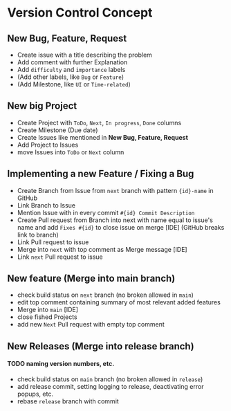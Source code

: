 # Version Control Concept

## New Bug, Feature, Request
- Create issue with a title describing the problem
- Add comment with further Explanation
- Add `difficulty` and `importance` labels
- (Add other labels, like `Bug` or `Feature`)
- (Add Milestone, like `UI` or `Time-related`)

## New big Project
- Create Project with `ToDo`, `Next`, `In progress`, `Done` columns
- Create Milestone (Due date)
- Create Issues like mentioned in **New Bug, Feature, Request**
- Add Project to Issues
- move Issues into `ToDo` or `Next` column

## Implementing a new Feature / Fixing a Bug
- Create Branch from Issue from `next` branch with pattern `{id}-name` in GitHub
- Link Branch to Issue
- Mention Issue with in every commit `#{id} Commit Description`
- Create Pull request from Branch into next with name equal to issue's name and add `Fixes #{id}` to close issue on merge [IDE]  (GitHub breaks link to branch)
- Link Pull request to issue
- Merge into `next` with top comment as Merge message [IDE] 
- Link `next` Pull request to issue

## New feature (Merge into main branch)
- check build status on `next` branch (no broken allowed in `main`)
- edit top comment containing summary of most relevant added features
- Merge into `main` [IDE]
- close fished Projects
- add new `Next` Pull request with empty top comment

## New Releases (Merge into release branch)
#### TODO naming version numbers, etc.
- check build status on `main` branch (no broken allowed in `release`)
- add release commit, setting logging to release, deactivating error popups, etc.
- rebase `release` branch with commit
